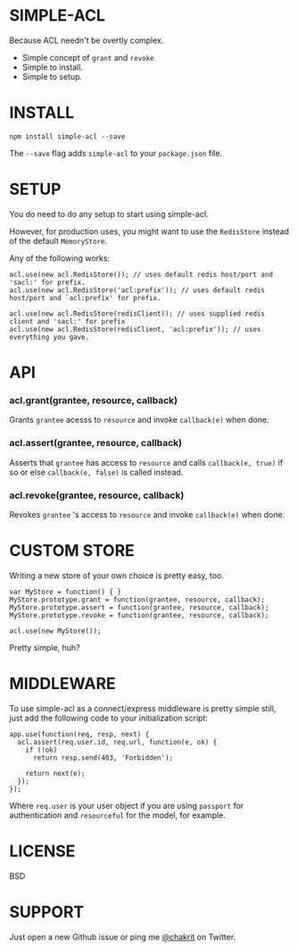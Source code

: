 
# SIMPLE-ACL

Because ACL needn't be overtly complex.

* Simple concept of `grant` and `revoke`
* Simple to install.
* Simple to setup.

# INSTALL

    npm install simple-acl --save

The `--save` flag adds `simple-acl` to your `package.json` file.

# SETUP

You do need to do any setup to start using simple-acl.

However, for production uses, you might want to use the `RedisStore` instead of the default `MemoryStore`.

Any of the following works:

    acl.use(new acl.RedisStore()); // uses default redis host/port and 'sacl:' for prefix.
    acl.use(new acl.RedisStore('acl:prefix')); // uses default redis host/port and `acl:prefix' for prefix.

    acl.use(new acl.RedisStore(redisClient)); // uses supplied redis client and 'sacl:' for prefix
    acl.use(new acl.RedisStore(redisClient, 'acl:prefix')); // uses everything you gave.


# API

### acl.grant(grantee, resource, callback)

Grants `grantee` acesss to `resource` and invoke `callback(e)` when done.

### acl.assert(grantee, resource, callback)

Asserts that `grantee` has access to `resource` and calls `callback(e, true)` if so or else `callback(e, false)` is called instead.

### acl.revoke(grantee, resource, callback)

Revokes `grantee` 's access to `resource` and invoke `callback(e)` when done.

# CUSTOM STORE

Writing a new store of your own choice is pretty easy, too.

    var MyStore = function() { }
    MyStore.prototype.grant = function(grantee, resource, callback);
    MyStore.prototype.assert = function(grantee, resource, callback);
    MyStore.prototype.revoke = function(grantee, resource, callback);

    acl.use(new MyStore());

Pretty simple, huh?

# MIDDLEWARE

To use simple-acl as a connect/express middleware is pretty simple still, just add the following code to your initialization script:

    app.use(function(req, resp, next) {
      acl.assert(req.user.id, req.url, function(e, ok) {
        if (!ok)
          return resp.send(403, 'Forbidden');

        return next(e);
      });
    });

Where `req.user` is your user object if you are using `passport` for authentication and `resourceful` for the model, for example.

# LICENSE

BSD

# SUPPORT

Just open a new Github issue or ping me [@chakrit](http://twitter.com/chakrit) on Twitter.

